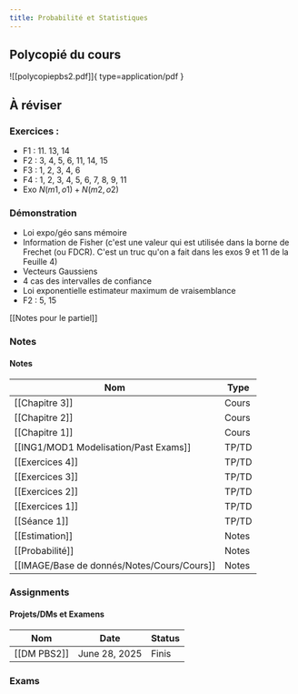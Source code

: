 ```yaml
---
title: Probabilité et Statistiques
---
```


## Polycopié du cours
![[polycopiepbs2.pdf]]{ type=application/pdf }

## À réviser
### Exercices :
- F1 : 11. 13, 14
- F2 : 3, 4, 5, 6, 11, 14, 15
- F3 : 1, 2, 3, 4, 6
- F4 : 1, 2, 3, 4, 5, 6, 7, 8, 9, 11
- Exo $N(m1,o1) + N(m2,o2)$
### Démonstration
- Loi expo/géo sans mémoire
- Information de Fisher (c'est une valeur qui est utilisée dans la borne de Frechet (ou FDCR). C'est un truc qu'on a fait dans les exos 9 et 11 de la Feuille 4)
- Vecteurs Gaussiens
- 4 cas des intervalles de confiance
- Loi exponentielle estimateur maximum de vraisemblance
- F2 : 5, 15
  
[[Notes pour le partiel]]

  
### Notes
#### Notes
|Nom|Type|
|---|---|
|[[Chapitre 3]]|Cours|
|[[Chapitre 2]]|Cours|
|[[Chapitre 1]]|Cours|
|[[ING1/MOD1 Modelisation/Past Exams]]|TP/TD|
|[[Exercices 4]]|TP/TD|
|[[Exercices 3]]|TP/TD|
|[[Exercices 2]]|TP/TD|
|[[Exercices 1]]|TP/TD|
|[[Séance 1]]|TP/TD|
|[[Estimation]]|Notes|
|[[Probabilité]]|Notes|
|[[IMAGE/Base de donnés/Notes/Cours/Cours]]|Notes|
  
  
### Assignments
#### Projets/DMs et Examens
|Nom|Date|Status|
|---|---|---|
|[[DM PBS2]]|June 28, 2025|Finis|
  
  
  
  
### Exams

